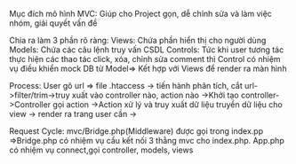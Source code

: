 Mục đích mô hình MVC: Giúp cho Project gọn, dễ chỉnh sửa và làm việc nhóm, giải quyết vấn đề

Chia ra làm 3 phần rõ ràng: 
Views: Chứa phần hiển thị cho người dùng
Models: Chứa các câu lệnh truy vấn CSDL
Controls: Tức khi user tương tác thực hiện các thao tác click, xóa, chỉnh sửa comment thì Control có nhiệm vụ điều khiển mock DB từ Model=> Kết hợp với Views để render ra màn hình


Process: User gõ url => file .htaccess -> tiến hành phân tích, cắt url->filter/trim->truy xuất vào controller nào, action nào 
->Khởi tạo controller->Controller gọi action ->Action xử lý và truy xuất dữ liệu truyền dữ liệu cho view -> render ra trang user cần ->

Request Cycle: mvc/Bridge.php(Middleware) được gọi trong index.pp =>Bridge.php có nhiệm vụ cầu kết nối 3 thằng mvc cho index.php. 
App.php có nhiệm vụ connect,gọi controller, models, views